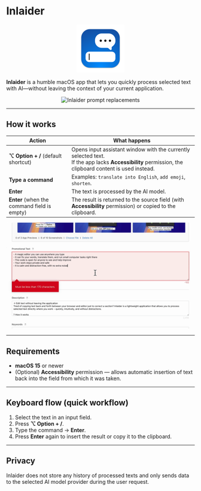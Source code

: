# Inlaider

<div align="center">
  <img src="assets/icon-256.png" alt="Inlaider icon" width="128">
</div>

**Inlaider** is a humble macOS app that lets you quickly process selected text with AI—without leaving the context of your current application.

<div align="center">
  <img src="assets/demo_rotate_prompt_replacements.gif" alt="Inlaider prompt replacements" width="1024">
</div>

---

## How it works

| Action | What happens |
|--------|--------------|
| **⌥ Option + /** (default shortcut) | Opens input assistant window with the currently selected text.<br/>If the app lacks **Accessibility** permission, the clipboard content is used instead. |
| **Type a command** | Examples: `translate into English`, `add emoji`, `shorten`. |
| **Enter** | The text is processed by the AI model. |
| **Enter** (when the command field is empty) | The result is returned to the source field (with **Accessibility** permission) or copied to the clipboard. |

<div align="center">
  <img src="assets/demo_shorten.gif" alt="Inlaider demo" width="1024">
</div>

---

## Requirements

- **macOS 15** or newer
- (Optional) **Accessibility** permission — allows automatic insertion of text back into the field from which it was taken.

---

## Keyboard flow (quick workflow)

1. Select the text in an input field.
2. Press **⌥ Option + /**.
3. Type the command → **Enter**.
4. Press **Enter** again to insert the result or copy it to the clipboard.

---

## Privacy

Inlaider does not store any history of processed texts and only sends data to the selected AI model provider during the user request.
